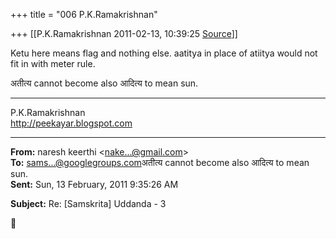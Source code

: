 +++
title = "006 P.K.Ramakrishnan"

+++
[[P.K.Ramakrishnan	2011-02-13, 10:39:25 [Source](https://groups.google.com/g/samskrita/c/8-95rvmA4J8)]]



Ketu here means flag and nothing else. aatitya in place of atiitya would not fit in with meter rule.

  

अतीत्य cannot become also आदित्य to mean sun.  


-----------------------------------  
P.K.Ramakrishnan  
<http://peekayar.blogspot.com>

  

  

------------------------------------------------------------------------

**From:** naresh keerthi \<[nake...@gmail.com]()\>  
**To:** [sams...@googlegroups.com]()अतीत्य cannot become also आदित्य to mean sun.  
**Sent:** Sun, 13 February, 2011 9:35:26 AM

  
**Subject:** Re: \[Samskrita\] Uddanda - 3  



